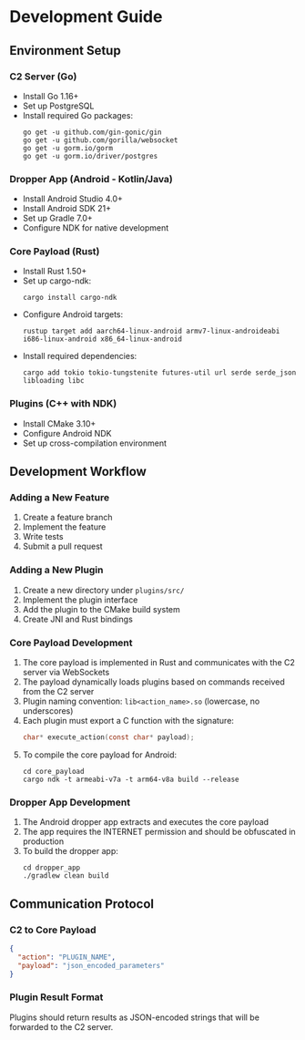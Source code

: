 # Development Guide

## Environment Setup

### C2 Server (Go)
- Install Go 1.16+
- Set up PostgreSQL
- Install required Go packages:
  ```
  go get -u github.com/gin-gonic/gin
  go get -u github.com/gorilla/websocket
  go get -u gorm.io/gorm
  go get -u gorm.io/driver/postgres
  ```

### Dropper App (Android - Kotlin/Java)
- Install Android Studio 4.0+
- Install Android SDK 21+
- Set up Gradle 7.0+
- Configure NDK for native development

### Core Payload (Rust)
- Install Rust 1.50+
- Set up cargo-ndk:
  ```
  cargo install cargo-ndk
  ```
- Configure Android targets:
  ```
  rustup target add aarch64-linux-android armv7-linux-androideabi i686-linux-android x86_64-linux-android
  ```
- Install required dependencies:
  ```
  cargo add tokio tokio-tungstenite futures-util url serde serde_json libloading libc
  ```

### Plugins (C++ with NDK)
- Install CMake 3.10+
- Configure Android NDK
- Set up cross-compilation environment

## Development Workflow

### Adding a New Feature
1. Create a feature branch
2. Implement the feature
3. Write tests
4. Submit a pull request

### Adding a New Plugin
1. Create a new directory under `plugins/src/`
2. Implement the plugin interface
3. Add the plugin to the CMake build system
4. Create JNI and Rust bindings

### Core Payload Development
1. The core payload is implemented in Rust and communicates with the C2 server via WebSockets
2. The payload dynamically loads plugins based on commands received from the C2 server
3. Plugin naming convention: `lib<action_name>.so` (lowercase, no underscores)
4. Each plugin must export a C function with the signature:
   ```c
   char* execute_action(const char* payload);
   ```
5. To compile the core payload for Android:
   ```
   cd core_payload
   cargo ndk -t armeabi-v7a -t arm64-v8a build --release
   ```

### Dropper App Development
1. The Android dropper app extracts and executes the core payload
2. The app requires the INTERNET permission and should be obfuscated in production
3. To build the dropper app:
   ```
   cd dropper_app
   ./gradlew clean build
   ```

## Communication Protocol

### C2 to Core Payload
```json
{
  "action": "PLUGIN_NAME",
  "payload": "json_encoded_parameters"
}
```

### Plugin Result Format
Plugins should return results as JSON-encoded strings that will be forwarded to the C2 server.